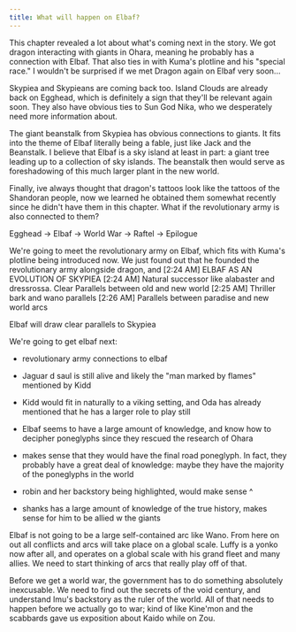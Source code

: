 ```yaml
---
title: What will happen on Elbaf?
---
```


This chapter revealed a lot about what's coming next in the story. We got dragon interacting with giants in Ohara, meaning he probably has a connection with Elbaf. That also ties in with Kuma's plotline and his "special race." I wouldn't be surprised if we met Dragon again on Elbaf very soon...

Skypiea and Skypieans are coming back too. Island Clouds are already back on Egghead, which is definitely a sign that they'll be relevant again soon. They also have obvious ties to Sun God Nika, who we desperately need more information about. 

The giant beanstalk from Skypiea has obvious connections to giants. It fits into the theme of Elbaf literally being a fable, just like Jack and the Beanstalk. I believe that Elbaf is a sky island at least in part: a giant tree leading up to a collection of sky islands. The beanstalk then would serve as foreshadowing of this much larger plant in the new world.


Finally, ive always thought that dragon's tattoos look like the tattoos of the Shandoran people, now we learned he obtained them somewhat recently since he didn't have them in this chapter. What if the revolutionary army is also connected to them?



Egghead -> Elbaf -> World War -> Raftel -> Epilogue

We're going to meet the revolutionary army on Elbaf, which fits with Kuma's plotline being introduced now. We just found out that he founded the revolutionary army alongside dragon, and
[2:24 AM]
ELBAF AS AN EVOLUTION OF SKYPIEA
[2:24 AM]
Natural successor like alabaster and dressrossa. Clear Parallels between old and new world
[2:25 AM]
Thriller bark and wano parallels
[2:26 AM]
Parallels between paradise and new world arcs



Elbaf will draw clear parallels to Skypiea

We're going to get elbaf next:

- revolutionary army connections to elbaf

- Jaguar d saul is still alive and likely the "man marked by flames" mentioned by Kidd
- Kidd would fit in naturally to a viking setting, and Oda has already mentioned that he has a larger role to play still
- Elbaf seems to have a large amount of knowledge, and know how to decipher poneglyphs since they rescued the research of Ohara
- makes sense that they would have the final road poneglyph. In fact, they probably have a great deal of knowledge: maybe they have the majority of the poneglyphs in the world
- robin and her backstory being highlighted, would make sense ^
- shanks has a large amount of knowledge of the true history, makes sense for him to be allied w the giants


Elbaf is not going to be a large self-contained arc like Wano. From here on out all conflicts and arcs will take place on a global scale. Luffy is a yonko now after all, and operates on a global scale with his grand fleet and many allies. We need to start thinking of arcs that really play off of that.

Before we get a world war, the government has to do something absolutely inexcusable. We need to find out the secrets of the void century, and understand Imu's backstory as the ruler of the world. All of that needs to happen before we actually go to war; kind of like Kine'mon and the scabbards gave us exposition about Kaido while on Zou.

